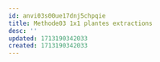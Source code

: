```yaml
---
id: anvi03s00ue17dnj5chpqie
title: Methode03 1x1 plantes extractions
desc: ''
updated: 1713190342033
created: 1713190342033
---
```


